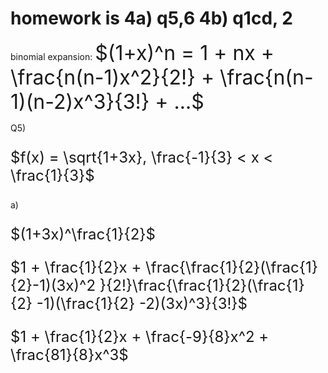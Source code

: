 # homework is 4a) q5,6 4b) q1cd, 2

binomial expansion:
<font size=6>
$(1+x)^n = 1 + nx + \frac{n(n-1)x^2}{2!} + \frac{n(n-1)(n-2)x^3}{3!} + ...$
</font>

Q5)

<font size=5>

$f(x) = \sqrt{1+3x}, \frac{-1}{3} < x < \frac{1}{3}$

</font>
a) 
<font size=5>

$(1+3x)^\frac{1}{2}$

$1 + \frac{1}{2}x + \frac{\frac{1}{2}(\frac{1}{2}-1)(3x)^2 }{2!}\frac{\frac{1}{2}(\frac{1}{2} -1)(\frac{1}{2} -2)(3x)^3}{3!}$

$1 + \frac{1}{2}x + \frac{-9}{8}x^2 + \frac{81}{8}x^3$